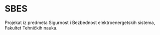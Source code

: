 # SBES
Projekat iz predmeta Sigurnost i Bezbednost elektroenergetskih sistema, Fakultet Tehničkih nauka.
